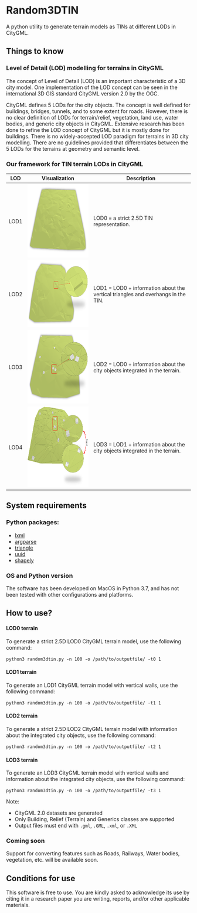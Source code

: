 # Random3DTIN
A python utility to generate terrain models as TINs at different LODs in CityGML.

Things to know
---------------

### Level of Detail (LOD) modelling for terrains in CityGML

The concept of Level of Detail (LOD) is an important characteristic of a 3D city model. One implementation of the LOD concept can be seen in the international 3D GIS standard CityGML version 2.0 by the OGC.

CityGML defines 5 LODs for the city objects.
The concept is well defined for buildings, bridges, tunnels, and to some extent for roads. However, there is no clear definition of LODs for terrain/relief, vegetation, land use, water bodies, and generic city objects in CityGML. Extensive research has been done to refine the LOD concept of CityGML but it is mostly done for buildings. There is no widely-accepted LOD paradigm for terrains in 3D city modelling. There are no guidelines provided that differentiates between the 5 LODs for the terrains at geometry and semantic level.

### Our framework for TIN terrain LODs in CityGML

| LOD  | Visualization | Description |
| ------------- | ------------- | ------------- | 
| LOD1  | <img src="figures/lod0.png" width="300" height="200"> | LOD0 = a strict 2.5D TIN representation.|
| LOD2  | <img src="figures/lod1.png" width="300" height="180"> | LOD1 = LOD0 + information about the vertical triangles and overhangs in the TIN. |
| LOD3  | <img src="figures/lod2.png" width="300" height="200"> | LOD2 = LOD0 + information about the city objects integrated in the terrain. |
| LOD4  | <img src="figures/lod3.png" width="300" height="220"> |LOD3 = LOD1 + information about the city objects integrated in the terrain.|


System requirements
---------------------

### Python packages:

+ [lxml](http://lxml.de)
+ [argparse](https://docs.python.org/3/library/argparse.html)
+ [triangle](https://pypi.org/project/triangle/)
+ [uuid](https://docs.python.org/3/library/uuid.html)
+ [shapely](https://pypi.org/project/Shapely/)

### OS and Python version

The software has been developed on MacOS in Python 3.7, and has not been tested with other configurations and platforms.

How to use?
-----------

#### LOD0 terrain
To generate a strict 2.5D LOD0 CityGML terrain model, use the following command:

```
python3 random3dtin.py -n 100 -o /path/to/outputfile/ -t0 1
```

#### LOD1 terrain
To generate an LOD1 CityGML terrain model with vertical walls, use the following command:

```
python3 random3dtin.py -n 100 -o /path/to/outputfile/ -t1 1
```

#### LOD2 terrain
To generate a strict 2.5D LOD2 CityGML terrain model with information about the integrated city objects, use the following command:

```
python3 random3dtin.py -n 100 -o /path/to/outputfile/ -t2 1
```

#### LOD3 terrain
To generate an LOD3 CityGML terrain model with vertical walls and information about the integrated city objects, use the following command:
```
python3 random3dtin.py -n 100 -o /path/to/outputfile/ -t3 1
```

Note:

+ CityGML 2.0 datasets are generated
+ Only Building, Relief (Terrain) and Generics classes are supported
+ Output files must end with `.gml`, `.GML`, `.xml`, or `.XML`


### Coming soon
Support for converting features such as Roads, Railways, Water bodies, vegetation, etc. will be available soon.

Conditions for use
---------------------
This software is free to use. You are kindly asked to acknowledge its use by citing it in a research paper you are writing, reports, and/or other applicable materials.
